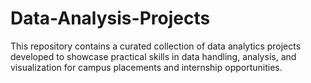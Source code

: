 # Data-Analysis-Projects
This repository contains a curated collection of data analytics projects developed to showcase practical skills in data handling, analysis, and visualization for campus placements and internship opportunities. 
